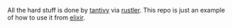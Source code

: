 All the hard stuff is done by [tantivy](https://github.com/tantivy-search/tantivy) via [rustler](https://github.com/hansihe/rustler). This repo is just an example of how to use it from [elixir](https://elixir-lang.org/).
